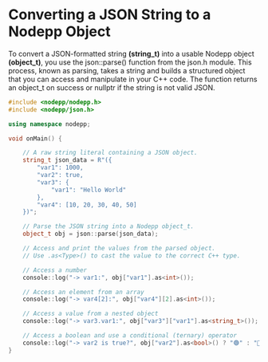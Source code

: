 # Converting a JSON String to a Nodepp Object

To convert a JSON-formatted string **(string_t)** into a usable Nodepp object **(object_t)**, you use the json::parse() function from the json.h module. This process, known as parsing, takes a string and builds a structured object that you can access and manipulate in your C++ code.  The function returns an object_t on success or nullptr if the string is not valid JSON.

```cpp
#include <nodepp/nodepp.h>
#include <nodepp/json.h>

using namespace nodepp;

void onMain() {

    // A raw string literal containing a JSON object.
    string_t json_data = R"({
        "var1": 1000,
        "var2": true,
        "var3": {
            "var1": "Hello World"
        },
        "var4": [10, 20, 30, 40, 50]
    })";

    // Parse the JSON string into a Nodepp object_t.
    object_t obj = json::parse(json_data);

    // Access and print the values from the parsed object.
    // Use .as<Type>() to cast the value to the correct C++ type.

    // Access a number
    console::log("-> var1:", obj["var1"].as<int>());

    // Access an element from an array
    console::log("-> var4[2]:", obj["var4"][2].as<int>());

    // Access a value from a nested object
    console::log("-> var3.var1:", obj["var3"]["var1"].as<string_t>());

    // Access a boolean and use a conditional (ternary) operator
    console::log("-> var2 is true?", obj["var2"].as<bool>() ? "🟢" : "🔴");
}
```
